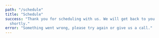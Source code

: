 ```yaml
---
path: "/schedule"
title: "Schedule"
success: "Thank you for scheduling with us. We will get back to you
  shortly."
error: "Something went wrong, please try again or give us a call."
---
```

